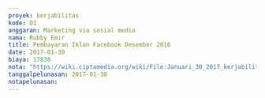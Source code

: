 ```yaml
---
proyek: kerjabilitas
kode: D1
anggaran: Marketing via sosial media
nama: Rubby Emir
title: Pembayaran Iklan Facebook Desember 2016
date: 2017-01-30
biaya: 17838
nota: "https://wiki.ciptamedia.org/wiki/File:Januari_30_2017_kerjabilitas_D1_iklan_fb_bulan_januari_rubby874.jpg"
tanggalpelunasan: 2017-01-30
notapelunasan:
---
```

